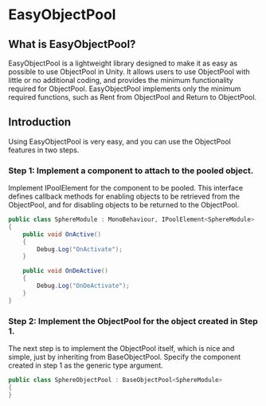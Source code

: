 # EasyObjectPool
## What is EasyObjectPool?
EasyObjectPool is a lightweight library designed to make it as easy as possible to use ObjectPool in Unity.
It allows users to use ObjectPool with little or no additional coding, and provides the minimum functionality required for ObjectPool.
EasyObjectPool implements only the minimum required functions, such as Rent from ObjectPool and Return to ObjectPool.

## Introduction
Using EasyObjectPool is very easy, and you can use the ObjectPool features in two steps.

### Step 1: Implement a component to attach to the pooled object.
Implement IPoolElement for the component to be pooled. This interface defines callback methods for enabling objects to be retrieved from the ObjectPool, and for disabling objects to be returned to the ObjectPool.

```cs
public class SphereModule : MonoBehaviour, IPoolElement<SphereModule>
{
    public void OnActive()
    {
        Debug.Log("OnActivate");
    }

    public void OnDeActive()
    {
        Debug.Log("OnDeActivate");
    }
}
```

### Step 2: Implement the ObjectPool for the object created in Step 1.
The next step is to implement the ObjectPool itself, which is nice and simple, just by inheriting from BaseObjectPool.
Specify the component created in step 1 as the generic type argument.

```cs
public class SphereObjectPool : BaseObjectPool<SphereModule>
{
}
```